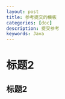 ```yaml
---
layout: post
title: 参考提交的模板
categories: [doc]
description: 提交参考
keywords: Java
---
```


# 标题2
## 标题2
